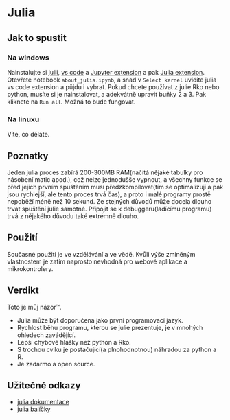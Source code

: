 # Julia

## Jak to spustit

### Na windows

Nainstalujte si [julii](https://julialang.org/downloads/), [vs code](https://code.visualstudio.com/) a [Jupyter extension](https://marketplace.visualstudio.com/items?itemName=ms-toolsai.jupyter#review-details) a pak [Julia extension](https://marketplace.visualstudio.com/items?itemName=julialang.language-julia). Otevřete notebook `about_julia.ipynb`, a snad v `Select kernel` uvidíte julia vs code extension a půjdu i vybrat. Pokud chcete používat z julie Rko nebo python, musíte si je nainstalovat, a adekvátně upravit buňky 2 a 3. Pak kliknete na `Run all`. Možná to bude fungovat.

### Na linuxu

Víte, co děláte.

## Poznatky

Jeden julia proces zabírá 200-300MB RAM(načítá nějaké tabulky pro násobení matic apod.), což nelze jednodušše vypnout,
a všechny funkce se před jejich prvním spuštěním musí předzkompilovat(tím se optimalizují a pak jsou rychlejší, ale tento proces trvá čas),
a proto i malé programy prostě nepoběží méně než 10 sekund. Ze stejných důvodů může docela dlouho trvat spuštění julie samotné.
Připojit se k debuggeru(ladícímu programu) trvá z nějakého důvodu také extrémně dlouho.

## Použití

Současné použití je ve vzdělávání a ve vědě. Kvůli výše zmíněným vlastnostem je zatím naprosto nevhodná pro webové aplikace
a mikrokontrolery.

## Verdikt

Toto je můj názor™.

- Julia může být doporučena jako první programovací jazyk.
- Rychlost běhu programu, kterou se julie prezentuje, je v mnohých ohledech zavádějící.
- Lepší chybové hlášky než python a Rko.
- S trochou cviku je postačující(a plnohodnotnou) náhradou za python a R.
- Je zadarmo a open source.

## Užitečné odkazy

- [julia dokumentace](https://docs.julialang.org/en/v1/)
- [julia balíčky](https://juliapackages.com/)
